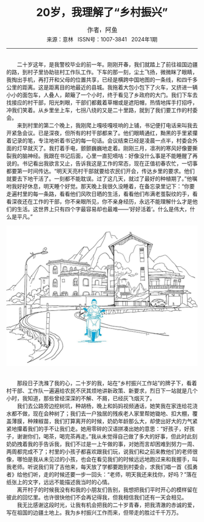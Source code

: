 # <center>20岁，我理解了“乡村振兴”</center>

<div align=center><img src="https://raw.githubusercontent.com/leaguecn/magazines/main/img_authors/%25d7%25f7%25d5%25df%25a3%25ba%25b0%25a2%25d3%25e3.jpg"></div>

<center>来源：意林   ISSN号：1007-3841   2024年1期</center>

* * *

<br>　　二十岁这年，是我警校毕业的前一年。刚刚开春，我们就踏上了前往祖国边疆的路，到村子里协助驻村工作队工作。下车的那一刻，尘土飞扬，微微眯了眼睛，我掏出手机，再打开和父母的位置共享，已经是横跨中国地图的一条线，和四千多公里的距离。这是距离目的地最近的县城。我拖着大包小包下了火车，又挤进一辆小小的面包车，人叠人，颠簸了一个小时，终于看见了乡政府的大门。我们下车去找接应的村干部，阳光刺眼，干部们都戴着草帽或是遮阳帽，热情地挥手打招呼，冲我们笑着。从乡里坐上车，七拐八绕的又是二十里路，就到了我们要工作的村委会。  
　　来到村里的第二个晚上，我刚爬上嘎吱嘎吱响的上铺，书记便打电话来叫我去开紧急会议。已是深夜，但所有的村干部都来了。他们眼睛通红，黝黑的手里紧攥着记录的笔，专注地听着书记的每一句话。会议结束已经是凌晨一点半，村委会外面的灯早就灭了。我打着手电，颤颤巍巍地走着。刚刚三月，凛冽的寒风好像要撕裂我的脑神经。我跟在书记后面，心里一直犯嘀咕：好像没什么事是不能睡醒了再说的。书记看出我欲言又止，告诉我这是工作的常态，现在正值初春农忙，一切事都要第一时间传达。“明天天亮村干部就要给农民们开会，传达乡里的要求。他们就要去下地干活了。一刻都不能耽误。过了这几天，就过了最好的种植期了。”他嘱咐我好好休息，明天睡个好觉。那天晚上我很久没睡着，在备忘录里记下：“你要走遍村里的每一条路，看看他们风吹日晒的生活，看看他们布满老茧裂纹的手，看看深夜还在工作的干部，你不亲眼所见，你不亲身经历，永远不能理解什么才是他们的生活。这世界上只有四个字最容易却也最难——‘好好活着’。什么是伟大，什么是平凡。”

![](https://raw.githubusercontent.com/leaguecn/magazines/main/img/yili20240168-1-l.jpg)

  
<br>　　那段日子洗滌了我的心，二十岁的我，站在“乡村振兴工作站”的牌子下，看着村干部、工作队一遍遍给农民不厌其烦地讲新政策、新要求，烈日下一站就是几个小时，我知道，那些曾经深深的不解、不屑，已经灰飞烟灭了。  
　　我们去公路旁边挖树坑，种胡杨，晚上和妈妈视频通话，她笑我在家连给花浇水都不做，现在会种树了；我们去一户独居的残疾老人家里帮她锄地、扣大棚，覆盖薄膜，种辣椒苗，我们打算离开的时候，奶奶年龄那么大，却使出好大的力气紧紧地攥着我们的手不让我们走。她用零碎的汉语拼凑出她的意思：“好孩子，好孩子，谢谢你们，喝茶，喝完茶再走。”我从未觉得自己做了多大的好事，但此时此刻奶奶拽着我的手告诉我，我们不过是一上午做的事，对她而言却困难到努力一周、两周都完成不了；村里的小孩子都喜欢跟我们玩，说我们和之前来教他们的老师很像，哪怕是我从未见过的小孩，也会在看见我们的时候远远地跑过来和我握手，叫我老师。听说我们背了吉他来，每天放了学都要跑到村委会，求我们唱一首《孤勇者》给他们听，走的时候还要一步一回头：“老师，明天我还来找你，好吗？”落在纸张上的文字，远远不能描述我当时的心情。  
　　离开村子的时候我没有和我的小朋友们告别，我想把我们平时开心的模样留在彼此的回忆里。也许很快他们不会再记得我，但我相信我们还有一天会相见。  
　　我无比感谢这段时光，让我有机会把我的二十岁青春，把我清澈的赤诚的爱，写在祖国的边疆土地上。我为乡村振兴工作而来，但带走的胜过千千万万。
